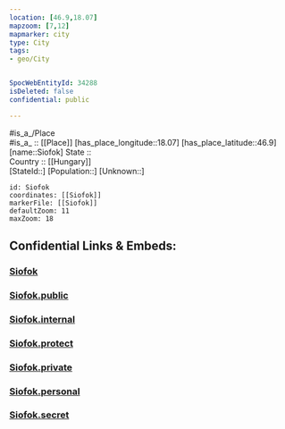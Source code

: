 ```yaml
---
location: [46.9,18.07] 
mapzoom: [7,12] 
mapmarker: city 
type: City
tags:
- geo/City


SpocWebEntityId: 34288
isDeleted: false
confidential: public

---
```

#is_a_/Place  
#is_a_ :: [[Place]] 
[has_place_longitude::18.07] 
[has_place_latitude::46.9] 
[name::Siofok] 
State ::  
Country :: [[Hungary]]  
[StateId::] 
[Population::] 
[Unknown::] 


```leaflet
id: Siofok
coordinates: [[Siofok]] 
markerFile: [[Siofok]] 
defaultZoom: 11 
maxZoom: 18
```


## Confidential Links & Embeds: 

### [Siofok](/_Standards/Earth/Continent/Europe/Europe~East/Hungary/Counties~Hungary/Somogy/City/Siofok.md) 

### [Siofok.public](/_public/Earth/Continent/Europe/Europe~East/Hungary/Counties~Hungary/Somogy/City/Siofok.public.md) 

### [Siofok.internal](/_internal/Earth/Continent/Europe/Europe~East/Hungary/Counties~Hungary/Somogy/City/Siofok.internal.md) 

### [Siofok.protect](/_protect/Earth/Continent/Europe/Europe~East/Hungary/Counties~Hungary/Somogy/City/Siofok.protect.md) 

### [Siofok.private](/_private/Earth/Continent/Europe/Europe~East/Hungary/Counties~Hungary/Somogy/City/Siofok.private.md) 

### [Siofok.personal](/_personal/Earth/Continent/Europe/Europe~East/Hungary/Counties~Hungary/Somogy/City/Siofok.personal.md) 

### [Siofok.secret](/_secret/Earth/Continent/Europe/Europe~East/Hungary/Counties~Hungary/Somogy/City/Siofok.secret.md)

